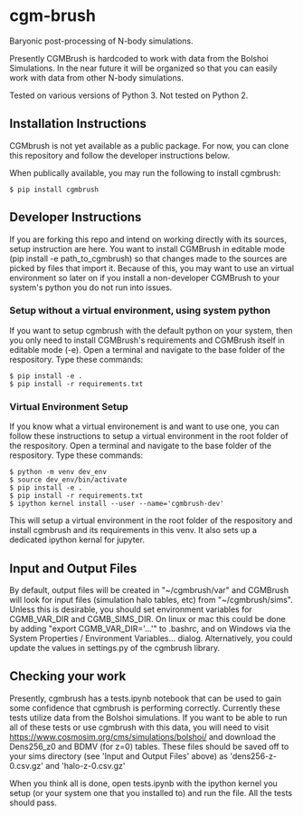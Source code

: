 # cgm-brush

Baryonic post-processing of N-body simulations. 

Presently CGMBrush is hardcoded to work with data from the Bolshoi Simulations. In the near future it will be organized so that you can easily work with data from other N-body simulations.

Tested on various versions of Python 3. Not tested on Python 2.

## Installation Instructions

CGMbrush is not yet available as a public package. For now, you can clone this repository and follow the developer instructions below.

When publically available, you may run the following to install cgmbrush:
```
$ pip install cgmbrush
```
## Developer Instructions
If you are forking this repo and intend on working directly with its sources, setup instruction are here. You want to install CGMBrush in editable mode (pip install -e path_to_cgmbrush) so that changes made to the sources are picked by files that import it. Because of this, you may want to use an virtual environment so later on if you install a non-developer CGMBrush to your system's python you do not run into issues.

### Setup without a virtual environment, using system python

If you want to setup cgmbrush with the default python on your system, then you only need to install CGMBrush's requirements and CGMBrush itself in editable mode (-e). Open a terminal and navigate to the base folder of the respository. Type these commands:
```
$ pip install -e .
$ pip install -r requirements.txt
```

### Virtual Environment Setup
If you know what a virtual environement is and want to use one, you can follow these instructions to setup a virtual environment in the root folder of the respository. Open a terminal and navigate to the base folder of the respository. Type these commands:
```
$ python -m venv dev_env
$ source dev_env/bin/activate
$ pip install -e .
$ pip install -r requirements.txt
$ ipython kernel install --user --name='cgmbrush-dev'
```
This will setup a virtual environment in the root folder of the respository and install cgmbrush and its requirements in this venv. It also sets up a dedicated ipython kernal for jupyter.



## Input and Output Files

By default, output files will be created in "\~/cgmbrush/var" and CGMBrush will look for input files (simulation halo tables, etc) from "\~/cgmbrush/sims". Unless this is desirable, you should set environment variables for CGMB_VAR_DIR and CGMB_SIMS_DIR. On linux or mac this could be done by adding "export CGMB_VAR_DIR='...'" to .bashrc, and on Windows via the System Properties / Environment Variables... dialog. Alternatively, you could update the values in settings.py of the cgmbrush library.


## Checking your work

Presently, cgmbrush has a tests.ipynb notebook that can be used to gain some confidence that cgmbrush is performing correctly. Currently these tests utilize data from the Bolshoi simulations. If you want to be able to run all of these tests or use cgmbrush with this data, you will need to visit https://www.cosmosim.org/cms/simulations/bolshoi/ and download the Dens256_z0 and BDMV (for z=0) tables. These files should be saved off to your sims directory (see 'Input and Output Files' above) as 'dens256-z-0.csv.gz' and 'halo-z-0.csv.gz'

When you think all is done, open tests.ipynb with the ipython kernel you setup (or your system one that you installed to) and run the file. All the tests should pass.
